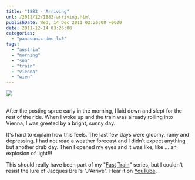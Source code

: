 ```yaml
---
title: "1883 - Arriving"
url: /2011/12/1883-arriving.html
publishDate: Wed, 14 Dec 2011 02:26:08 +0000
date: 2011-12-14 03:26:08
categories: 
  - "panasonic-dmc-lx5"
tags: 
  - "austria"
  - "morning"
  - "sun"
  - "train"
  - "vienna"
  - "wien"
---
```

<div class="container">
<div class="center"><a target="_blank" href="https://d25zfm9zpd7gm5.cloudfront.net/1200x1200/2011/20111213_102444_ps.jpg"><img src="https://d25zfm9zpd7gm5.cloudfront.net/0600x0600/2011/20111213_102444_ps.jpg" /></a></div>
</div>
<br />

After the posting spree early in the morning, I laid down and slept for the rest of the ride. When I woke up and the train was already rolling into Vienna, I was greeted by a bright, sunny day.

 It's hard to explain how this feels. The last few days were gloomy, rainy and depressing. I had not read a weather forecast and I didn't expect anything but another drab day. Then I opened my eyes and it was like, like ... an explosion of light!!!

This should really have been part of my "<a href="/2011/06/1712-fast-train.html" target="_blank">Fast</a> <a href="/2011/07/1719-fast-train-ii.html" target="_blank">Train</a>" series, but I couldn't resist the lure of Jacques Brel's "J'Arrive". Hear it on <a href="http://www.youtube.com/watch?v=lgV3jlNQ3Bw" target="_blank">YouTube</a>.
